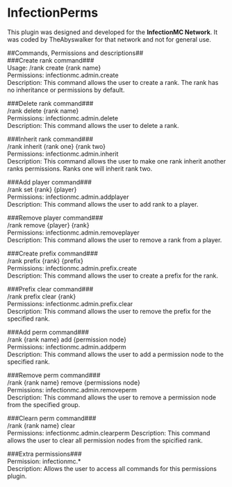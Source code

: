 # InfectionPerms #
  
This plugin was designed and developed for the __InfectionMC Network__.  It was coded by TheAbyswalker for that network and not for general use.  
  
##Commands, Permissions and descriptions##  
###Create rank command###  
Usage: /rank create {rank name}  
Permissions: infectionmc.admin.create  
Description: This command allows the user to create a rank. The rank has no inheritance or permissions by default.  
  
###Delete rank command###  
/rank delete {rank name}  
Permissions: infectionmc.admin.delete  
Description: This command allows the user to delete a rank.  
  
###Inherit rank command###  
/rank inherit {rank one} {rank two}  
Permissions: infectionmc.admin.inherit  
Description: This command allows the user to make one rank inherit another ranks permissions. Ranks one will inherit rank two.  
  
###Add player command###  
/rank set {rank} {player}  
Permissions: infectionmc.admin.addplayer  
Description: This command allows the user to add rank to a player.  
  
###Remove player command###  
/rank remove {player} {rank}  
Permissions: infectionmc.admin.removeplayer  
Description:  This command allows the user to remove a rank from a player.  
  
###Create prefix command###  
/rank prefix {rank} {prefix}  
Permissions: infectionmc.admin.prefix.create  
Description: This command allows the user to create a prefix for the rank.  
  
###Prefix clear command###  
/rank prefix clear {rank}  
Permissions: infectionmc.admin.prefix.clear  
Description: This command allows the user to remove the prefix for the specified rank.  
  
###Add perm command###  
/rank {rank name} add {permission node}  
Permissions: infectionmc.admin.addperm  
Description: This command allows the user to add a permission node to the specified rank.  
  
###Remove perm command###  
/rank {rank name} remove {permissions node}  
Permissions: infectionmc.admin.removeperm  
Description: This command allows the user to remove a permission node from the specified group.  
  
###Clearn perm command###  
/rank {rank name} clear  
Permissions: infectionmc.admin.clearperm
Description: This command allows the user to clear all permission nodes from the spicified rank.  
  
###Extra permissions###  
Permission: infectionmc.*  
Description: Allows the user to access all commands for this permissions plugin.
